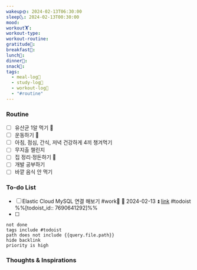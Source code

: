 ```yaml
---
wakeup🌞: 2024-02-13T06:30:00
sleep🌜: 2024-02-13T00:30:00
mood: 
workout🏋️: 
workout-type: 
workout-routine: 
gratitude🙏: 
breakfast🍳: 
lunch🍚: 
dinner🥗: 
snack🍬: 
tags:
  - meal-log📝
  - study-log📓
  - workout-log💪
  - "#routine"
---
```

### Routine 
- [ ] 유산균 1알 먹기 🔼 
- [ ] 운동하기 🔼
- [ ] 아침, 점심, 간식, 저녁 건강하게 4끼 챙겨먹기
- [ ] 무지출 챌린지 
- [ ] 집 정리·정돈하기 🔼
- [ ] 개발 공부하기
- [ ] 바깥 음식 안 먹기 

### To-do List 
- [ ] Elastic Cloud MySQL 연결 해보기 #work🏢 📅 2024-02-13 ⏫ [link](https://todoist.com/showTask?id=7690641292) #todoist  %%[todoist_id:: 7690641292]%%
- [ ] 
```tasks
not done
tags include #todoist 
path does not include {{query.file.path}}
hide backlink
priority is high
```


### Thoughts & Inspirations
